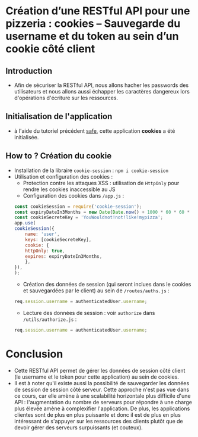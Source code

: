 # Création d’une RESTful API pour une pizzeria : cookies – Sauvegarde du username et du token au sein d’un cookie côté client

## Introduction
- Afin de sécuriser la RESTful API, nous allons hacher les passwords des utilisateurs et nous allons aussi échapper les caractères dangereux lors d'opérations d'écriture sur les ressources.

## Initialisation de l'application
- à l'aide du tutoriel précédent
[safe](https://github.com/e-vinci/js-demos/tree/main/backend-restful-api/restful-api-essentials/safe), 
cette application **cookies** a été initialisée.

## How to ? Création du cookie
- Installation de la libraire `cookie-session` : `npm i cookie-session`
- Utilisation et configuration des cookies : 
    - Protection contre les attaques XSS : utilisation de `HttpOnly` pour rendre les cookies inaccessible au JS
    - Configuration des cookies dans `/app.js` :
    ```js
    const cookieSession = require('cookie-session');
    const expiryDateIn3Months = new Date(Date.now() + 1000 * 60 * 60 * 24 * 30 * 3);
    const cookieSecreteKey = 'YouWouldnot!not!like!mypizza';
    app.use(
    cookieSession({
        name: 'user',
        keys: [cookieSecreteKey],
        cookie: {
        httpOnly: true,
        expires: expiryDateIn3Months,
        },
    }),
    );
     ```
    - Création des données de session (qui seront inclues dans le cookies et sauvegardées par le client) au sein de `/routes/auths.js` :
    ```js
    req.session.username = authenticatedUser.username;
    ```
    - Lecture des données de session : voir `authorize` dans `/utils/authorize.js` : 
    ```js
    req.session.username = authenticatedUser.username;
    ```
    
# Conclusion
- Cette RESTful API permet de gérer les données de session côté client (le username et le token pour cette application) au sein de cookies.
- Il est à noter qu'il existe aussi la possibilité de sauvegarder les données de session de session côté serveur. Cette approche n'est pas vue dans ce cours, car elle amène à une scalabilité horizontale plus difficile d'une API : l'augmentation du nombre de serveurs pour répondre à une charge plus élevée amène à complexifier l'application. 
De plus, les applications clientes sont de plus en plus puissante et donc il est de plus en plus intéressant de s'appuyer sur les ressources des clients plutôt que de devoir gérer des serveurs surpuissants (et couteux).




